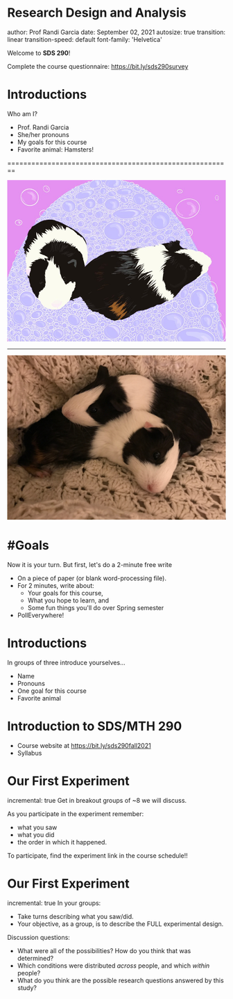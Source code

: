 Research Design and Analysis 
========================================================
author: Prof Randi Garcia
date: September 02, 2021
autosize: true
transition: linear
transition-speed: default
font-family: 'Helvetica'
<!-- font-import: http://fonts.googleapis.com/css?family=Risque -->


Welcome to **SDS 290**! 

Complete the course questionnaire: https://bit.ly/sds290survey

Introductions
========================================================

Who am I?

- Prof. Randi Garcia
- She/her pronouns
- My goals for this course 
- Favorite animal: Hamsters!

========================================================

![Pigs](01_intro_to_experimental-figure/pigs3.jpeg)

***

![Pigs](01_intro_to_experimental-figure/pigs2.JPG)



#Goals
========================================================
Now it is your turn. But first, let's do a 2-minute free write

- On a piece of paper (or blank word-processing file).
- For 2 minutes, write about:
    - Your goals for this course,
    - What you hope to learn, and
    - Some fun things you'll do over Spring semester
- PollEverywhere!

Introductions
========================================================
In groups of three introduce yourselves...

- Name
- Pronouns
- One goal for this course
- Favorite animal

Introduction to SDS/MTH 290
========================================================

- Course website at https://bit.ly/sds290fall2021
- Syllabus

Our First Experiment
========================================================
incremental: true
Get in breakout groups of ~8 we will discuss. 

As you participate in the experiment remember: 
- what you saw 
- what you did
- the order in which it happened. 

To participate, find the experiment link in the course schedule!!

Our First Experiment
========================================================
incremental: true
In your groups: 
- Take turns describing what you saw/did.
- Your objective, as a group, is to describe the FULL experimental design.

Discussion questions:
- What were all of the possibilities? How do you think that was determined?
- Which conditions were distributed *across* people, and which *within* people?
- What do you think are the possible research questions answered by this study?
        


<!-- New Section -->
<!-- ==================================== -->
<!-- type: section -->

<!-- Prompt Slide -->
<!-- ==================================== -->
<!-- type: prompt -->

<!-- Sample Variance -->
<!-- ======================================================== -->

<!-- $$\sigma^2 = \frac{\sum_{i=1}^{n}(x_i - \mu)^2} {n-1}$$ -->
